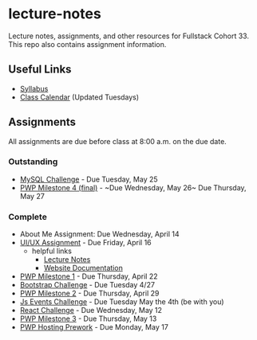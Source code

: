 # lecture-notes
Lecture notes, assignments, and other resources for Fullstack Cohort 33. This repo also contains assignment information.

## Useful Links
* [Syllabus](http://ddc-web-curriculum.cnm.edu/syllabus/)
* [Class Calendar](https://calendar.google.com/calendar?cid=Ym9vdGNhbXBjb2RlcnNAZ21haWwuY29t) (Updated Tuesdays)

## Assignments
All assignments are due before class at 8:00 a.m. on the due date.

### Outstanding 
* [MySQL Challenge](https://classroom.github.com/a/EWF0FO1c) - Due Tuesday, May 25
* [PWP Milestone 4 (final)](https://ddc-web-curriculum.cnm.edu/pwp-milestone-four/) - ~Due Wednesday, May 26~ Due Thursday, May 27

### Complete
* About Me Assignment: Due Wednesday, April 14 
* [UI/UX Assignment](https://classroom.github.com/a/nwrTcz7a) - Due Friday, April 16 
    * helpful links
        * [Lecture Notes](./week-01/ui-ux/ui-ux.md)
        * [Website Documentation](http://ddc-web-curriculum.cnm.edu/intro-to-ux/)
* [PWP Milestone 1](http://ddc-web-curriculum.cnm.edu/pwp-milestone-one/) - Due Thursday, April 22
* [Bootstrap Challenge](https://classroom.github.com/a/aN8NPxyv) - Due Tuesday 4/27
* [PWP Milestone 2](http://ddc-web-curriculum.cnm.edu/pwp-milestone-two/) - Due Thursday, April 29
* [Js Events Challenge](https://classroom.github.com/a/JJzoZx2h) - Due Tuesday May the 4th (be with you)
* [React Challenge](https://classroom.github.com/a/Go2qXRoq) - Due Wednesday, May 12
* [PWP Milestone 3](http://ddc-web-curriculum.cnm.edu/pwp-milestone-three/) - Due Thursday, May 13
* [PWP Hosting Prework](week-05/pwp-hosting-prework.md) - Due Monday, May 17
